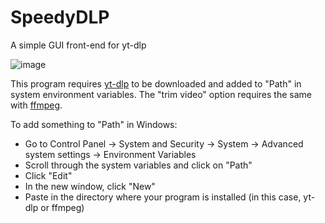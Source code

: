 # SpeedyDLP
A simple GUI front-end for yt-dlp

![image](https://github.com/speedycube64/SpeedyDLP/assets/149905092/277354a6-f1f8-41de-8906-b57fdc386de8)


This program requires [yt-dlp](https://github.com/yt-dlp/yt-dlp/releases/tag/2024.03.10) to be downloaded and added to "Path" in system environment variables. The "trim video" option requires the same with [ffmpeg](https://ffmpeg.org/download.html).

To add something to "Path" in Windows:
- Go to Control Panel -> System and Security -> System -> Advanced system settings -> Environment Variables
- Scroll through the system variables and click on "Path"
- Click "Edit"
- In the new window, click "New"
- Paste in the directory where your program is installed (in this case, yt-dlp or ffmpeg)
